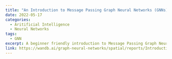 ```yaml
---
title: "An Introduction to Message Passing Graph Neural Networks (GNNs)"
date: 2022-05-17
categories: 
  - Aritificial Intelligence
  - Neural Networks
tags:
  - GNN
excerpt: A beginner friendly introduction to Message Passing Graph Neural Networks (MPGNNs).
link: https://wandb.ai/graph-neural-networks/spatial/reports/Introduction-to-Message-Passing-Graph-Neural-Networks-GNNs---VmlldzoyMDI2NTg2
---
```

